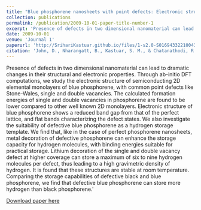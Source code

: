 ```yaml
---
title: "Blue phosphorene nanosheets with point defects: Electronic structure and hydrogen storage capability"
collection: publications
permalink: /publication/2009-10-01-paper-title-number-1
excerpt: 'Presence of defects in two dimensional nanomaterial can lead to dramatic changes in their structural and electronic properties. Through ab-initio DFT computations, we study the electronic structure of semiconducting 2D elemental monolayers of blue phosphorene, with common point defects like Stone-Wales, single and double vacancies. The calculated formation energies of single and double vacancies in phosphorene are found to be lower compared to other well known 2D monolayers. Electronic structure of blue phosphorene shows a reduced band gap from that of the perfect lattice, and flat bands characterizing the defect states. We also investigate the suitability of defective blue phosphorene as a hydrogen storage template. We find that, like in the case of perfect phosphorene nanosheets, metal decoration of defective phosphorene can enhance the storage capacity for hydrogen molecules, with binding energies suitable for practical storage. Lithium decoration of the single and double vacancy defect at higher coverage can store a maximum of six to nine hydrogen molecules per defect, thus leading to a high gravimetric density of hydrogen. It is found that these structures are stable at room temperature. Comparing the storage capabilities of defective black and blue phosphorene, we find that defective blue phosphorene can store more hydrogen than black phosphorene.'
date: 2009-10-01
venue: 'Journal 1'
paperurl: 'http://SrihariKastuar.github.io/files/1-s2.0-S0169433221004396-main.pdf'
citation: 'John, D., Nharangatt, B., Kastuar, S. M., & Chatanathodi, R. (2021). Blue phosphorene nanosheets with point defects: Electronic structure and hydrogen storage capability. Applied Surface Science, 551, 149363.'
---
```

Presence of defects in two dimensional nanomaterial can lead to dramatic changes in their structural and electronic properties. Through ab-initio DFT computations, we study the electronic structure of semiconducting 2D elemental monolayers of blue phosphorene, with common point defects like Stone-Wales, single and double vacancies. The calculated formation energies of single and double vacancies in phosphorene are found to be lower compared to other well known 2D monolayers. Electronic structure of blue phosphorene shows a reduced band gap from that of the perfect lattice, and flat bands characterizing the defect states. We also investigate the suitability of defective blue phosphorene as a hydrogen storage template. We find that, like in the case of perfect phosphorene nanosheets, metal decoration of defective phosphorene can enhance the storage capacity for hydrogen molecules, with binding energies suitable for practical storage. Lithium decoration of the single and double vacancy defect at higher coverage can store a maximum of six to nine hydrogen molecules per defect, thus leading to a high gravimetric density of hydrogen. It is found that these structures are stable at room temperature. Comparing the storage capabilities of defective black and blue phosphorene, we find that defective blue phosphorene can store more hydrogen than black phosphorene.'

[Download paper here](http://SrihariKastuar.github.io/files/1-s2.0-S0169433221004396-main.pdf)
